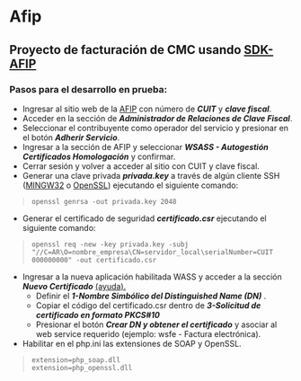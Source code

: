 # Afip
## Proyecto de facturación de CMC usando [SDK-AFIP](https://github.com/AfipSDK/afip.php)
### Pasos para el desarrollo en prueba:
- Ingresar al sitio web de la [AFIP](http://www.afip.gob.ar/sitio/externos/default.asp) con número de ***CUIT*** y ***clave fiscal***.
- Acceder en la sección de ***Administrador de Relaciones de Clave Fiscal***.
- Seleccionar el contribuyente como operador del servicio y presionar en el botón ***Adherir Servicio***.
- Ingresar a la sección de AFIP y seleccionar ***WSASS - Autogestión Certificados Homologación*** y confirmar.
- Cerrar sesión y volver a acceder al sitio con CUIT y clave fiscal.
- Generar una clave privada ***privada.key*** a través de algún cliente SSH ([MINGW32](https://osdn.net/projects/mingw/downloads/68260/mingw-get-setup.exe/) o [OpenSSL](http://www.slproweb.com/products/Win32OpenSSL.html))  ejecutando el siguiente comando: 
>     openssl genrsa -out privada.key 2048
- Generar el certificado de seguridad ***certificado.csr*** ejecutando el siguiente comando:
>     openssl req -new -key privada.key -subj "//C=AR\O=nombre_empresa\CN=servidor_local\serialNumber=CUIT 000000000" -out certificado.csr
- Ingresar a la nueva aplicación habilitada WASS y acceder a la sección ***Nuevo Certificado*** [(ayuda).](https://www.youtube.com/watch?v=-gMH2N3RCzc)
  - Definir el ***1-Nombre Simbólico del Distinguished Name (DN)*** .
  - Copiar el código del certificado.csr dentro de ***3-Solicitud de certificado en formato PKCS#10***
  - Presionar el botón ***Crear DN y obtener el certificado*** y asociar al web service requerido (ejemplo: wsfe - Factura electrónica).
- Habilitar en el php.ini las extensiones de SOAP y OpenSSL.
>     extension=php_soap.dll 
>     extension=php_openssl.dll
